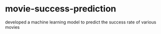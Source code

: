 # movie-success-prediction
developed a machine learning model to predict the success rate of various movies 
